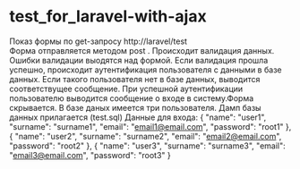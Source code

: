 # test_for_laravel-with-ajax
Показ формы по get-запросу http://laravel/test   
Форма отправляется методом post .
Происходит валидация данных.
Ошибки валидации выодятся над формой.
Если валидация прошла успешно, происходит аутентификация пользователя с данными в базе данных.
Если такого пользователя нет в базе данных, выводится соответствущее сообщение.
При успешной аутентификации пользователю выводится сообщение о входе в систему.Форма скрывается.
В базе даных имеется три пользователя.
Дамп базы данных прилагается (test.sql)
Данные для входа:
                 {
                   "name":     "user1",
                   "surname":  "surname1",
                   "email":    "email1@email.com",
                   "password": "root1"
                 },
                 {
                   "name":     "user2",
                   "surname":  "surname2",
                   "email":    "email2@email.com",
                   "password": "root2"
                 },
                 {
                   "name":     "user3",
                   "surname":  "surname3",
                   "email":    "email3@email.com",
                   "password": "root3"
                 }
                 
